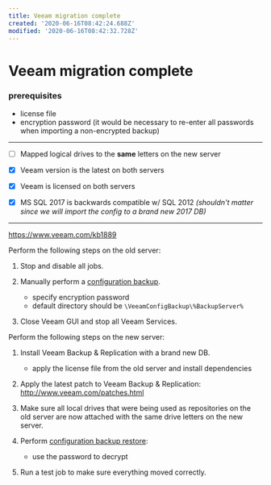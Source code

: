 ```yaml
---
title: Veeam migration complete
created: '2020-06-16T08:42:24.688Z'
modified: '2020-06-16T08:42:32.728Z'
---
```


# Veeam migration complete

### prerequisites
- license file
- encryption password (it would be necessary to re-enter all passwords when importing a non-encrypted backup)


--- 

- [ ] Mapped logical drives to the __same__ letters on the new server
- [x] Veeam version is the latest on both servers
- [x] Veeam is licensed on both servers
- [x] MS SQL 2017 is backwards compatible w/ SQL 2012 _(shouldn't matter since we will import the config to a brand new 2017 DB)_


--- 

https://www.veeam.com/kb1889
 

Perform the following steps on the old server:
1. Stop and disable all jobs.
1. Manually perform a [configuration backup](https://helpcenter.veeam.com/docs/backup/vsphere/vbr_config_manually.html?ver=100).
    - specify encryption password
    - default directory should be `\VeeamConfigBackup\%BackupServer%`

1. Close Veeam GUI and stop all Veeam Services.

Perform the following steps on the new server:
1. Install Veeam Backup & Replication with a brand new DB.
    - apply the license file from the old server and install dependencies
1. Apply the latest patch to Veeam Backup & Replication: http://www.veeam.com/patches.html
1. Make sure all local drives that were being used as repositories on the old server are now attached with the same drive letters on the new server.
1. Perform [configuration backup restore](https://helpcenter.veeam.com/docs/backup/vsphere/vbr_config_restore.html?ver=100):
    - use the password to decrypt

1. Run a test job to make sure everything moved correctly.


